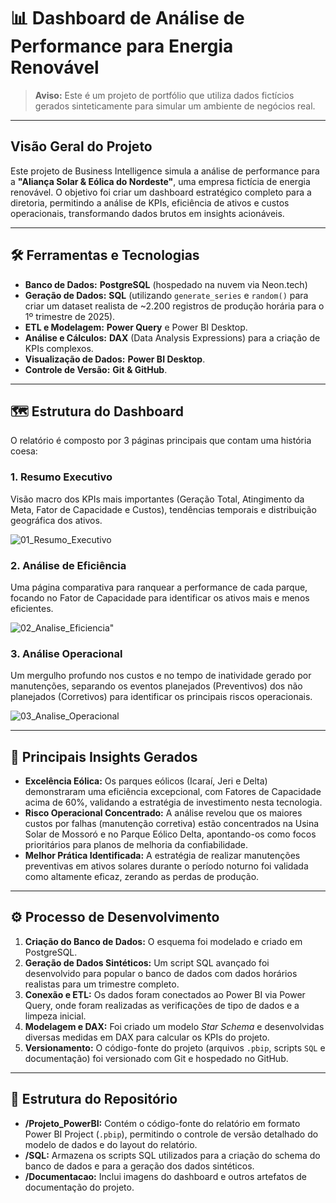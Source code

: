 # 📊 Dashboard de Análise de Performance para Energia Renovável

> **Aviso:** Este é um projeto de portfólio que utiliza dados fictícios gerados sinteticamente para simular um ambiente de negócios real.


---

##  Visão Geral do Projeto

Este projeto de Business Intelligence simula a análise de performance para a **"Aliança Solar & Eólica do Nordeste"**, uma empresa fictícia de energia renovável. O objetivo foi criar um dashboard estratégico completo para a diretoria, permitindo a análise de KPIs, eficiência de ativos e custos operacionais, transformando dados brutos em insights acionáveis.

---

## 🛠️ Ferramentas e Tecnologias

* **Banco de Dados:** **PostgreSQL** (hospedado na nuvem via Neon.tech)
* **Geração de Dados:** **SQL** (utilizando `generate_series` e `random()` para criar um dataset realista de ~2.200 registros de produção horária para o 1º trimestre de 2025).
* **ETL e Modelagem:** **Power Query** e Power BI Desktop.
* **Análise e Cálculos:** **DAX** (Data Analysis Expressions) para a criação de KPIs complexos.
* **Visualização de Dados:** **Power BI Desktop**.
* **Controle de Versão:** **Git & GitHub**.

---

## 🗺️ Estrutura do Dashboard

O relatório é composto por 3 páginas principais que contam uma história coesa:

### 1. Resumo Executivo
Visão macro dos KPIs mais importantes (Geração Total, Atingimento da Meta, Fator de Capacidade e Custos), tendências temporais e distribuição geográfica dos ativos.

![01_Resumo_Executivo](https://github.com/user-attachments/assets/115e86bc-6639-4c80-93d9-aa59cefcd24f)

### 2. Análise de Eficiência
Uma página comparativa para ranquear a performance de cada parque, focando no Fator de Capacidade para identificar os ativos mais e menos eficientes.

![02_Analise_Eficiencia"](https://github.com/user-attachments/assets/04ac3153-2484-4c1a-acab-699028b2036a)


### 3. Análise Operacional
Um mergulho profundo nos custos e no tempo de inatividade gerado por manutenções, separando os eventos planejados (Preventivos) dos não planejados (Corretivos) para identificar os principais riscos operacionais.

![03_Analise_Operacional](https://github.com/user-attachments/assets/c3ba385f-8f45-4817-930b-00be04b4dcc7)


---

## 🚀 Principais Insights Gerados

* **Excelência Eólica:** Os parques eólicos (Icaraí, Jeri e Delta) demonstraram uma eficiência excepcional, com Fatores de Capacidade acima de 60%, validando a estratégia de investimento nesta tecnologia.
* **Risco Operacional Concentrado:** A análise revelou que os maiores custos por falhas (manutenção corretiva) estão concentrados na Usina Solar de Mossoró e no Parque Eólico Delta, apontando-os como focos prioritários para planos de melhoria da confiabilidade.
* **Melhor Prática Identificada:** A estratégia de realizar manutenções preventivas em ativos solares durante o período noturno foi validada como altamente eficaz, zerando as perdas de produção.

---

## ⚙️ Processo de Desenvolvimento

1.  **Criação do Banco de Dados:** O esquema foi modelado e criado em PostgreSQL.
2.  **Geração de Dados Sintéticos:** Um script SQL avançado foi desenvolvido para popular o banco de dados com dados horários realistas para um trimestre completo.
3.  **Conexão e ETL:** Os dados foram conectados ao Power BI via Power Query, onde foram realizadas as verificações de tipo de dados e a limpeza inicial.
4.  **Modelagem e DAX:** Foi criado um modelo *Star Schema* e desenvolvidas diversas medidas em DAX para calcular os KPIs do projeto.
5.  **Versionamento:** O código-fonte do projeto (arquivos `.pbip`, scripts `SQL` e documentação) foi versionado com Git e hospedado no GitHub.

---

## 📂 Estrutura do Repositório

* **/Projeto_PowerBI:** Contém o código-fonte do relatório em formato Power BI Project (`.pbip`), permitindo o controle de versão detalhado do modelo de dados e do layout do relatório.
* **/SQL:** Armazena os scripts SQL utilizados para a criação do schema do banco de dados e para a geração dos dados sintéticos.
* **/Documentacao:** Inclui imagens do dashboard e outros artefatos de documentação do projeto.
